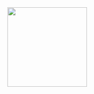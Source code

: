 <div>
  <img height="180cm" src="https://github-readme-stats.vercel.app/api?username=Vittor-Javidan&theme=blue-green">
</div>
